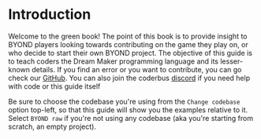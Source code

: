 # Introduction
Welcome to the green book! The point of this book is to provide insight to BYOND players looking towards contributing on the game they play on, or who decide to start their own BYOND project. The objective of this guide is to teach coders the Dream Maker programming language and its lesser-known details. If you find an error or you want to contribute, you can go check our [GitHub]. You can also join the coderbus [discord] if you need help with code or this guide itself

[GitHub]: https://github.com/Carbonhell/The-green-book
[discord]: https://discord.gg/Vh8TJp9

Be sure to choose the codebase you're using from the `Change codebase` option top-left, so that this guide will show you the examples relative to it. Select `BYOND raw` if you're not using any codebase (aka you're starting from scratch, an empty project).